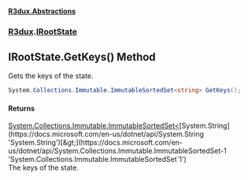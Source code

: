#### [R3dux.Abstractions](R3dux.Abstractions.md 'R3dux.Abstractions')
### [R3dux](R3dux.Abstractions.md#R3dux 'R3dux').[IRootState](IRootState.md 'R3dux.IRootState')

## IRootState.GetKeys() Method

Gets the keys of the state.

```csharp
System.Collections.Immutable.ImmutableSortedSet<string> GetKeys();
```

#### Returns
[System.Collections.Immutable.ImmutableSortedSet&lt;](https://docs.microsoft.com/en-us/dotnet/api/System.Collections.Immutable.ImmutableSortedSet-1 'System.Collections.Immutable.ImmutableSortedSet`1')[System.String](https://docs.microsoft.com/en-us/dotnet/api/System.String 'System.String')[&gt;](https://docs.microsoft.com/en-us/dotnet/api/System.Collections.Immutable.ImmutableSortedSet-1 'System.Collections.Immutable.ImmutableSortedSet`1')  
The keys of the state.